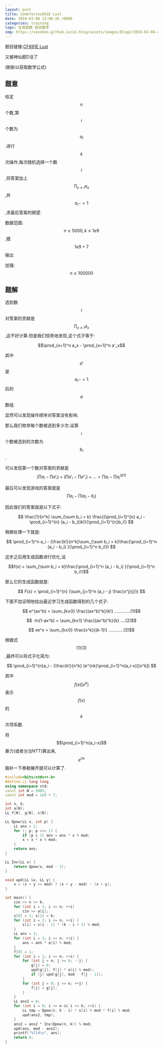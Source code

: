 ```yaml
---
layout: post
title: Codeforces891E Lust
date: 2019-03-08 13:08:26 +0800
categories: training
tags: 生成函数 组合数学
img: https://vexoben.github.io/oi-blog/assets/images/Blog2/2019-03-08-codeforces891e-lust.png
---
```


题目链接:[CF891E Lust][100]

又被神仙题D没了

(刷新以获取数学公式)

## **题意**

给定$$n$$个数,第$$i$$个数为$$a_i$$.进行$$k$$次操作,每次随机选择一个数$$i$$,将答案加上$$\prod_{x≠i}a_x$$,并$$a_i-=1$$,求最后答案的期望.

数据范围: $$n≤5000,k≤1e9$$,模$$1e9+7$$输出

加强:$$n≤100000$$

## **题解**

选到数$$i$$对答案的贡献是$$\prod_{x≠i}a_x$$,这不好计算.但是我们惊奇地发现,这个式子等于:

$$\prod_{x=1}^n a_x - \prod_{x=1}^n a'_x$$

其中$$a'​$$是$$a_i-=1​$$后的$$a​$$数组.

显然可以发现操作顺序对答案没有影响.

那么我们枚举每个数被选到多少次.设第$$i​$$个数被选到的次数为$$b_i​$$.

可以发现第一个数对答案的贡献是$$(\prod a_i - \prod a'_i)+(\prod a'_i - \prod a''_i) +... = \prod a_i - \prod a^{(b1)}_i$$

最后可以发现游戏的答案就是 $$\prod a_i - \prod (a_i - b_i)$$

因此我们的答案就是以下式子:

$$ \frac{1}{n^k} \sum_{\sum b_i = k} \frac{(\prod_{i=1}^{n} a_i - \prod_{i=1}^{n} (a_i - b_i))k!}{\prod_{i=1}^{n}b_i!} $$

稍微处理一下就是:

$$ \prod_{i=1}^n a_i - (\frac{k!}{n^k}\sum_{\sum b_i = k}\frac{\prod_{i=1}^n (a_i - b_i) }{\prod_{i=1}^n b_i!}) ​$$

这步之后用生成函数进行优化,设

$$f(x) = \sum_{\sum b_i = k}\frac{\prod_{i=1}^n (a_i - b_i) }{\prod_{i=1}^n b_i!}$$

那么它的生成函数就是:

$$ F(x) = \prod_{i=1}^{n} (\sum_{j=1}^n (a_i - j) \frac{x^j}{j!}) $$

下面不加证明地给出最近学习生成函数得到的几个式子:

$$ e^{ax^b} = \sum_{k≥0} \frac{(ax^b)^k}{k!} .............(1)$$

$$ -ln(1-ax^b) = \sum_{k≥1} \frac{(ax^b)^k}{k} ....(2)$$

$$ xe^x = \sum_{k≥0} \frac{x^k}{(k-1)!} ............(3)$$

根据式$$(1)(3)$$,最终可以将式子化简为:

$$ \prod_{i=1}^{n}a_i - (\frac{k!}{n^k} (e^{nk}\prod_{i=1}^n(a_i-x))[x^k]) $$

其中 $$f(x)[x^k]$$ 表示 $$f(x)$$ 的 $$k$$ 次项系数.

将 $$\prod_{i=1}^n(a_i-x)$$暴力(或者分治NTT)算出来,$$e^{nx}$$脑补一下泰勒展开就可以计算了.

```cpp
#include<bits/stdc++.h>
#define LL long long
using namespace std;
const int N = 5005;
const int mod = 1e9 + 7;

int n, k;
int a[N];
LL f[N], g[N], s[N];

LL Qpow(LL x, int p) {
	LL ans = 1;
	for (; p; p >>= 1) {
		if (p & 1) ans = ans * x % mod;
		x = x * x % mod;
	}
	return ans;
}

LL Inv(LL x) {
	return Qpow(x, mod - 2);
}

void upd(LL &x, LL y) {
	x = (x + y >= mod) ? (x + y - mod) : (x + y);
}

int main() {
	cin >> n >> k;
	for (int i = 1; i <= n; ++i)
		cin >> a[i];
	s[0] = 1; s[1] = k;
	for (int i = 2; i <= n; ++i) {
		s[i] = s[i - 1] * (k - i + 1) % mod;
	}
	LL ans = 1;
	for (int i = 1; i <= n; ++i) {
		ans = ans * a[i] % mod;
	}
	f[0] = 1;
	for (int i = 1; i <= n; ++i) {
		for (int j = n; j >= 0; --j) {
			g[j] = 0;
			upd(g[j], f[j] * a[i] % mod);
			if (j) upd(g[j], mod - f[j - 1]);
		}
		for (int j = 0; j <= n; ++j) {
			f[j] = g[j];
		}
	}
	LL ans2 = 0;
	for (int i = 0; i <= n && i <= k; ++i) {
		LL tmp = Qpow(n, k - i) * s[i] % mod * f[i] % mod;
		upd(ans2, tmp);
	}
	ans2 = ans2 * Inv(Qpow(n, k)) % mod;
	upd(ans, mod - ans2);
	printf("%lld\n", ans);
	return 0;
}
```

[100]: http://codeforces.com/problemset/problem/891/E